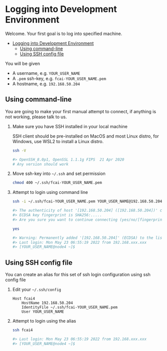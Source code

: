 # Logging into Development Environment

Welcome. Your first goal is to log into specified machine.

- [Logging into Development Environment](#logging-into-development-environment)
  - [Using command-line](#using-command-line)
  - [Using SSH config file](#using-ssh-config-file)

You will be given

- A username, e.g. `YOUR_USER_NAME`
- A `.pem` ssh-key, e.g. `fcai-YOUR_USER_NAME.pem`
- A hostname, e.g. `192.168.50.204`

## Using command-line

You are going to make your first manual attempt to connect, if anything is not working, please talk to us.

1. Make sure you have SSH installed in your local machine

    SSH client should be pre-installed on MacOS and most Linux distro, for Windows, use WSL2 to install a Linux distro.

    ```bash
    ssh -V

    #> OpenSSH_8.0p1, OpenSSL 1.1.1g FIPS  21 Apr 2020
    # Any version should work
    ```

2. Move ssh-key into `~/.ssh` and set permission

    ```bash
    chmod 400 ~/.ssh/fcai-YOUR_USER_NAME.pem
    ```

3. Attempt to login using command line

    ```bash
    ssh -i ~/.ssh/fcai-YOUR_USER_NAME.pem YOUR_USER_NAME@192.168.50.204

    #> The authenticity of host '[192.168.50.204] ([192.168.50.204])' can't be established.
    #> ECDSA key fingerprint is SHA256:.....
    #> Are you sure you want to continue connecting (yes/no/[fingerprint])? 

    yes

    #> Warning: Permanently added '[192.168.50.204]' (ECDSA) to the list of known hosts.
    #> Last login: Mon May 23 06:55:19 2022 from 192.168.xxx.xxx
    #> [YOUR_USER_NAME@node4 ~]$ 
    ```

## Using SSH config file

You can create an alias for this set of ssh login configuration using ssh config file

1. Edit your `~/.ssh/config`

    ```text
    Host fcai4
        HostName 192.168.50.204
        IdentityFile ~/.ssh/fcai-YOUR_USER_NAME.pem
        User YOUR_USER_NAME
    ```

2. Attempt to login using the alias

    ```bash
    ssh fcai4

    #> Last login: Mon May 23 06:55:19 2022 from 192.168.xxx.xxx
    #> [YOUR_USER_NAME@node4 ~]$ 
    ```
